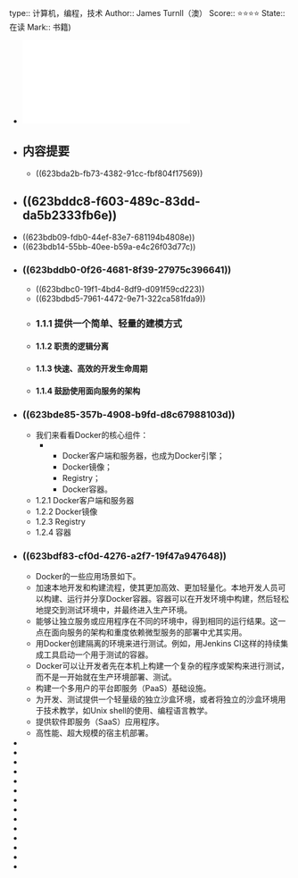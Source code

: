 type:: 计算机，编程，技术
Author:: James Turnll（澳）
Score:: ⭐⭐⭐⭐
State:: 在读
Mark:: 书籍)

- ![第一本Docker书.pdf](../assets/第一本Docker书_1648089244663_0.pdf)
- ## 内容提要
	- ((623bda2b-fb73-4382-91cc-fbf804f17569))
- ## ((623bddc8-f603-489c-83dd-da5b2333fb6e))
- ((623bdb09-fdb0-44ef-83e7-681194b4808e))
- ((623bdb14-55bb-40ee-b59a-e4c26f03d77c))
- ### ((623bddb0-0f26-4681-8f39-27975c396641))
	- ((623bdbc0-19f1-4bd4-8df9-d091f59cd223))
	- ((623bdbd5-7961-4472-9e71-322ca581fda9))
	- ### 1.1.1 提供一个简单、轻量的建模方式
	- #### 1.1.2 职责的逻辑分离
	- #### 1.1.3 快速、高效的开发生命周期
	- #### 1.1.4 鼓励使用面向服务的架构
- ### ((623bde85-357b-4908-b9fd-d8c67988103d))
	- 我们来看看Docker的核心组件：
		- *  Docker客户端和服务器，也成为Docker引擎；
		  * Docker镜像；
		  * Registry；
		  * Docker容器。
	- 1.2.1 Docker客户端和服务器
	- 1.2.2 Docker镜像
	- 1.2.3 Registry
	- 1.2.4 容器
- ### ((623bdf83-cf0d-4276-a2f7-19f47a947648))
	- Docker的一些应用场景如下。
	- 加速本地开发和构建流程，使其更加高效、更加轻量化。本地开发人员可以构建、运行并分享Docker容器。容器可以在开发环境中构建，然后轻松地提交到测试环境中，并最终进入生产环境。
	- 能够让独立服务或应用程序在不同的环境中，得到相同的运行结果。这一点在面向服务的架构和重度依赖微型服务的部署中尤其实用。
	- 用Docker创建隔离的环境来进行测试。例如，用Jenkins CI这样的持续集成工具启动一个用于测试的容器。
	- Docker可以让开发者先在本机上构建一个复杂的程序或架构来进行测试，而不是一开始就在生产环境部署、测试。
	- 构建一个多用户的平台即服务（PaaS）基础设施。
	- 为开发、测试提供一个轻量级的独立沙盒环境，或者将独立的沙盒环境用于技术教学，如Unix shell的使用、编程语言教学。
	- 提供软件即服务（SaaS）应用程序。
	- 高性能、超大规模的宿主机部署。
-
-
-
-
-
-
-
-
-
-
-
-
-
-